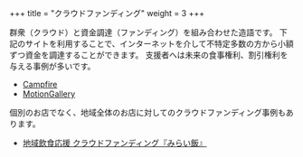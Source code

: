 +++
title = "クラウドファンディング"
weight = 3
+++

群衆（クラウド）と資金調達（ファンディング）を組み合わせた造語です。
下記のサイトを利用することで、インターネットを介して不特定多数の方から小額ずつ資金を調達することができます。
支援者へは未来の食事権利、割引権利を与える事例が多いです。

- [Campfire](https://help.camp-fire.jp/hc/ja/articles/360040309611)
- [MotionGallery](https://motion-gallery.net/blog/suportprogram)

個別のお店でなく、地域全体のお店に対してのクラウドファンディング事例もあります。

- [地域飲食応援 クラウドファンディング『みらい飯』](https://readyfor.jp/pp/miraimeshi)
